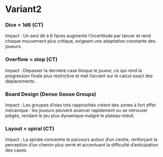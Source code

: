 # Variant2

### Dice = 1d6 (CT)  
Impact : Un seul dé à 6 faces augmente l’incertitude par lancer et rend chaque mouvement plus critique, exigeant une adaptation constante des joueurs.

### Overflow = stop (CT)  
Impact : Dépasser la dernière case bloque le joueur, ce qui rend la progression finale plus restrictive et met l’accent sur le calcul exact des déplacements.

### Board Design (Dense Goose Groups)  
Impact : Les groupes d’oies très rapprochés créent des zones à fort effet mécanique : les joueurs peuvent avancer rapidement ou se retrouver piégés, rendant le jeu plus dynamique malgré le plateau réduit.

### Layout = spiral (CT)  
Impact : La spirale concentre le parcours autour d’un centre, renforçant la perception d’un chemin plus serré et accentuant la difficulté d’anticipation des cases.

